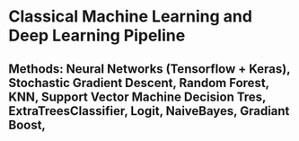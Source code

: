# Classical Machine Learning and Deep Learning Pipeline

## Methods: Neural Networks (Tensorflow + Keras), Stochastic Gradient Descent, Random Forest, KNN, Support Vector Machine Decision Tres, ExtraTreesClassifier, Logit, NaiveBayes, Gradiant Boost, 
